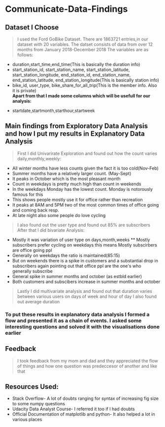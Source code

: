 # Communicate-Data-Findings
## Dataset I Choose
> I used the Ford GoBike Dataset.
>  There are 1863721 entries,in our dataset with 20 variables. The datset consists of data from over 12 months from January 2018-December 2018
> The variables are as follows:
* duration,start_time,end_time(This is basically the duration info)
* start_station_id, start_station_name, start_station_latitude, start_station_longitude, end_station_id, end_station_name, end_station_latitude, end_station_longitude(This is basically station info)
* bike_id, user_type, bike_share_for_all_trip(This is the member info. Also it is private)<br>
<b>Apart from that I made some columns which will be usefull for our analysis:</b>
- startdate,startmonth,starthour,startweek

## Main findings from Exploratory Data Analysis and how I put my results in Explanatory Data Analysis

>First I did Univarirate Exploration and found out how the count varies daily,monthly,weekly:
* All winter months have less counts given the fact it is too cold(Nov-Feb)
* Summer months have a relatively larger count. (May-Sept)
* It peaks in October which is the most pleasant month
* Count in weekdays is pretty much high than count in weekends
* In the weekdays Monday has the lowest count. Monday is notorously famous for this
* This shows people mostly use it for office rather than recreation
* It peaks at 8AM and 5PM two of the most common times of office going and coming back resp.
* At late night also some people do love cycling

>I also found out the user type and found out 85% are subscribers
>After that I did bivariate Analysis:
* Mostly it was variation of user type on  days,month,weeks
** Mostly subscribers prefer cycling on weekdays this means Mostly subscirbers are office going ppl
* Generally on weekdays the ratio is maintained(85:15)
* But on weekends there is a spike in customers and a substantial drop in subscribers again pointing out that office ppl are the one's who generally subscribe
* General spike in summer months and october (as estbld earlier)
* Both customers and subscibers increase in summer months and october 
> Lastly I did multivariate analysis and found out that duration varies between various users on days of week and hour of day
> I also found out average duration

### To put these results in explanatory data analysis I formed a flow and presented it as a chain of events. I asked some interesting questions and solved it with the visualisations done earlier

## Feedback
> I took feedback from my mom and dad and they appreciated the flow of things and how one question was predeccesor of another and like that

## Resources Used:
* Stack Overflow- A lot of doubts ranging for syntax of increasing fig size to some numpy questions
* Udacity Data Analyst Course- I referred it too if I had doubts
* Official Documentation of matplotlib and python- It also helped a lot in various places  
